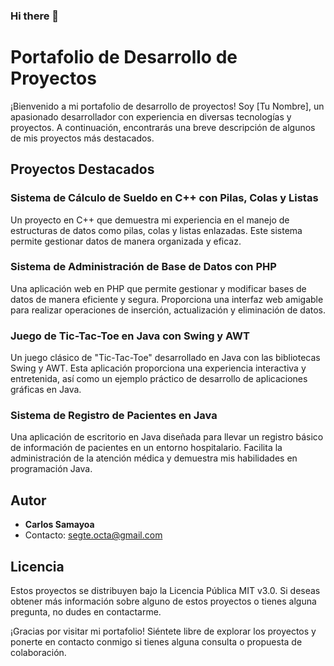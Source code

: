 ### Hi there 👋
# Portafolio de Desarrollo de Proyectos

¡Bienvenido a mi portafolio de desarrollo de proyectos! Soy [Tu Nombre], un apasionado desarrollador con experiencia en diversas tecnologías y proyectos. A continuación, encontrarás una breve descripción de algunos de mis proyectos más destacados.

## Proyectos Destacados

### Sistema de Cálculo de Sueldo en C++ con Pilas, Colas y Listas

Un proyecto en C++ que demuestra mi experiencia en el manejo de estructuras de datos como pilas, colas y listas enlazadas. Este sistema permite gestionar datos de manera organizada y eficaz.

### Sistema de Administración de Base de Datos con PHP

Una aplicación web en PHP que permite gestionar y modificar bases de datos de manera eficiente y segura. Proporciona una interfaz web amigable para realizar operaciones de inserción, actualización y eliminación de datos.

### Juego de Tic-Tac-Toe en Java con Swing y AWT

Un juego clásico de "Tic-Tac-Toe" desarrollado en Java con las bibliotecas Swing y AWT. Esta aplicación proporciona una experiencia interactiva y entretenida, así como un ejemplo práctico de desarrollo de aplicaciones gráficas en Java.

### Sistema de Registro de Pacientes en Java

Una aplicación de escritorio en Java diseñada para llevar un registro básico de información de pacientes en un entorno hospitalario. Facilita la administración de la atención médica y demuestra mis habilidades en programación Java.

## Autor

- **Carlos Samayoa**
- Contacto: segte.octa@gmail.com

## Licencia

Estos proyectos se distribuyen bajo la Licencia Pública MIT v3.0. Si deseas obtener más información sobre alguno de estos proyectos o tienes alguna pregunta, no dudes en contactarme.

¡Gracias por visitar mi portafolio! Siéntete libre de explorar los proyectos y ponerte en contacto conmigo si tienes alguna consulta o propuesta de colaboración.

